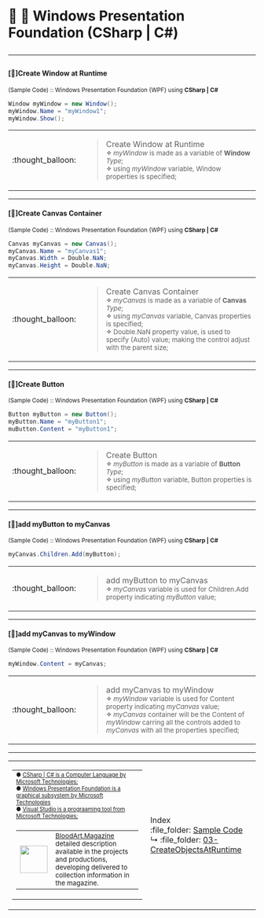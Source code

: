 <!-- WDS.DarkBrain® production

     BloodArt.Magazine
     detailed description available in the projects and productions,
     developing delivered to collection information in the magazine.
     
     DarkSystemCD®
     used to identify, meet, work and publish
     logics and programming design, software, games and music
     on interfaces and electronic, digital and virtual media.
     
     WDHellS
     A virtual personal person trademark and nickname,
     created for display my creations enabling it’s available world wide.
-->

# :open_file_folder: :page_facing_up: Windows Presentation Foundation (CSharp | C#)<hr>

#### [:speech_balloon:]Create Window at Runtime
<sub>(Sample Code) :: Windows Presentation Foundation {WPF} using **CSharp | C#**</sub>
```c#
Window myWindow = new Window();
myWindow.Name = "myWindow1";
myWindow.Show();
```
<table>
<tr>
<td>:thought_balloon:</td>
<td>
<blockquote>Create Window at Runtime<br><sub><b>✧</b> <i>myWindow</i> is made as a variable of <b>Window</b> <i>Type</i>;</sub><br>
<sup><b>✧</b> using <i>myWindow</i> variable, Window properties is specified;</sup></blockquote>
</td>
</tr>
</table>
<hr>

#### [:speech_balloon:]Create Canvas Container
<sub>(Sample Code) :: Windows Presentation Foundation {WPF} using **CSharp | C#**</sub>
```c#
Canvas myCanvas = new Canvas();
myCanvas.Name = "myCanvas1";
myCanvas.Width = Double.NaN;
myCanvas.Height = Double.NaN;
```
<table>
<tr>
<td>:thought_balloon:</td>
<td>
<blockquote>Create Canvas Container<br><sub><b>✧</b> <i>myCanvas</i> is made as a variable of <b>Canvas</b> <i>Type</i>;</sub><br>
<sup><b>✧</b> using <i>myCanvas</i> variable, Canvas properties is specified;</sup><br>
<sup><b>✧</b>  Double.NaN property value, is used to specify (Auto) value; making the control adjust with the parent size;</sup></blockquote>
</td>
</tr>
</table>
<hr>

#### [:speech_balloon:]Create Button
<sub>(Sample Code) :: Windows Presentation Foundation {WPF} using **CSharp | C#**</sub>
```c#
Button myButton = new Button();
myButton.Name = "myButton1";
muButton.Content = "myButton1";
```
<table>
<tr>
<td>:thought_balloon:</td>
<td>
<blockquote>Create Button<br><sub><b>✧</b> <i>myButton</i> is made as a variable of <b>Button</b> <i>Type</i>;</sub><br>
<sup><b>✧</b> using <i>myButton</i> variable, Button properties is specified;</sup></blockquote>
</td>
</tr>
</table>
<hr>

#### [:speech_balloon:]add myButton to myCanvas
<sub>(Sample Code) :: Windows Presentation Foundation {WPF} using **CSharp | C#**</sub>
```c#
myCanvas.Children.Add(myButton);
```
<table>
<tr>
<td>:thought_balloon:</td>
<td>
<blockquote>add myButton to myCanvas<br><sub><b>✧</b> <i>myCanvas</i> variable is used for Children.Add property indicating <i>myButton</i> value;</sub></blockquote>
</td>
</tr>
</table>
<hr>

#### [:speech_balloon:]add myCanvas to myWindow
<sub>(Sample Code) :: Windows Presentation Foundation {WPF} using **CSharp | C#**</sub>
```c#
myWindow.Content = myCanvas;
```
<table>
<tr>
<td>:thought_balloon:</td>
<td>
<blockquote>add myCanvas to myWindow<br><sub><b>✧</b> <i>myWindow</i> variable is used for Content property indicating <i>myCanvas</i> value;</sub><br>
<sub><b>✧</b> <i>myCanvas</i> container will be the Content of <i>myWindow</i> carring all the controls added to <i>myCanvas</i> with all the properties specified;</sub></blockquote>
</td>
</tr>
</table>

<hr>

<table><tr><td><!--MainLeft-->
<table><tr><td><!--MainTop-->
<sup><sub>● <a href="https://en.wikipedia.org/wiki/C_Sharp_(programming_language)">CSharp | C# is a Computer Language by Microsoft Technologies;</a>
<br>● <a href="https://en.wikipedia.org/wiki/Windows_Presentation_Foundation">Windows Presentation Foundation is a graphical subsystem by Microsoft Technologies</a>
<br>● <a href="https://en.wikipedia.org/wiki/Microsoft_Visual_Studio">Visual Studio is a prograaming tool from Microsoft Technologies;</a></sub></sup></td></tr><tr><td>
<table><tr><td><!--MainBotton-->
<img src="https://i.imgur.com/4HoosJb.jpg" width="56" height="56"></td><td><sub><a href="https://bloodart-magazine.tumblr.com">BloodArt.Magazine</a></sub><br>
<sub>detailed description available in the projects and productions,</sub><br>
<sup>developing delivered to collection information in the magazine.</sup>
</td></tr></table></td></tr></tr></table></td>
<td><!--MainRight-->
  Index<br>
  :file_folder: <a href="https://github.com/DarkSystemCD/Sample-Code#sample-code-collection-for-reference-and-productione">Sample Code</a><br>
  ↳ :file_folder: <a href="https://github.com/DarkSystemCD/Sample-Code/tree/GitHub/03-CreateObjectsAtRuntime#03-createobjectsatruntime">03-CreateObjectsAtRuntime</a>
</td></tr></table>
